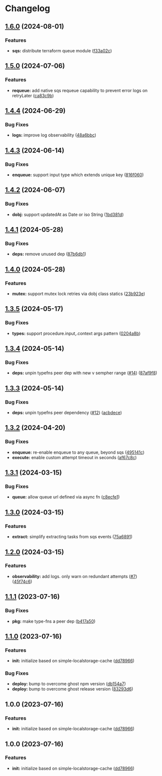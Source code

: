# Changelog

## [1.6.0](https://github.com/ehmpathy/simple-async-tasks/compare/v1.5.0...v1.6.0) (2024-08-01)


### Features

* **sqs:** distribute terraform queue module ([f33a02c](https://github.com/ehmpathy/simple-async-tasks/commit/f33a02c8e56ee6ca139287ffb1858cdb0659c13e))

## [1.5.0](https://github.com/ehmpathy/simple-async-tasks/compare/v1.4.4...v1.5.0) (2024-07-06)


### Features

* **requeue:** add native sqs requeue capability to prevent error logs on retryLater ([ca83c9b](https://github.com/ehmpathy/simple-async-tasks/commit/ca83c9bf167aa9177bcb3a7ecde0c4f6c1ee7e3e))

## [1.4.4](https://github.com/ehmpathy/simple-async-tasks/compare/v1.4.3...v1.4.4) (2024-06-29)


### Bug Fixes

* **logs:** improve log observability ([48a6bbc](https://github.com/ehmpathy/simple-async-tasks/commit/48a6bbcd6913b80310bc2ff34e300422bd3efb5c))

## [1.4.3](https://github.com/ehmpathy/simple-async-tasks/compare/v1.4.2...v1.4.3) (2024-06-14)


### Bug Fixes

* **enqueue:** support input type which extends unique key ([816f060](https://github.com/ehmpathy/simple-async-tasks/commit/816f06025aa9cdf42d13bcbad04381e4186cdcd6))

## [1.4.2](https://github.com/ehmpathy/simple-async-tasks/compare/v1.4.1...v1.4.2) (2024-06-07)


### Bug Fixes

* **dobj:** support updatedAt as Date or iso String ([1bd381d](https://github.com/ehmpathy/simple-async-tasks/commit/1bd381d1babf898f8381b9fc45dcdd85018d2838))

## [1.4.1](https://github.com/ehmpathy/simple-async-tasks/compare/v1.4.0...v1.4.1) (2024-05-28)


### Bug Fixes

* **deps:** remove unused dep ([87b6db1](https://github.com/ehmpathy/simple-async-tasks/commit/87b6db16a339fed6128af39139e1f561ddebb358))

## [1.4.0](https://github.com/ehmpathy/simple-async-tasks/compare/v1.3.5...v1.4.0) (2024-05-28)


### Features

* **mutex:** support mutex lock retries via dobj class statics ([23b923e](https://github.com/ehmpathy/simple-async-tasks/commit/23b923e92d563d44a504631dd73a245aceb72a48))

## [1.3.5](https://github.com/ehmpathy/simple-async-tasks/compare/v1.3.4...v1.3.5) (2024-05-17)


### Bug Fixes

* **types:** support procedure.input,.context args pattern ([0204a8b](https://github.com/ehmpathy/simple-async-tasks/commit/0204a8bd926203155c9838e4672dd3357d79a847))

## [1.3.4](https://github.com/ehmpathy/simple-async-tasks/compare/v1.3.3...v1.3.4) (2024-05-14)


### Bug Fixes

* **deps:** unpin typefns peer dep with new v sempher range ([#14](https://github.com/ehmpathy/simple-async-tasks/issues/14)) ([87af9f8](https://github.com/ehmpathy/simple-async-tasks/commit/87af9f87c4da750202967fc0af6082cd110fe84e))

## [1.3.3](https://github.com/ehmpathy/simple-async-tasks/compare/v1.3.2...v1.3.3) (2024-05-14)


### Bug Fixes

* **deps:** unpin typefns peer dependency ([#12](https://github.com/ehmpathy/simple-async-tasks/issues/12)) ([acbdece](https://github.com/ehmpathy/simple-async-tasks/commit/acbdece8db49d1e68f7992368215073b88829c6b))

## [1.3.2](https://github.com/ehmpathy/simple-async-tasks/compare/v1.3.1...v1.3.2) (2024-04-20)


### Bug Fixes

* **enqueue:** re-enable enqueue to any queue, beyond sqs ([495141c](https://github.com/ehmpathy/simple-async-tasks/commit/495141c8218b616ff81b4b02c6073aa37eb7fbab))
* **execute:** enable custom attempt timeout in seconds ([af67c8c](https://github.com/ehmpathy/simple-async-tasks/commit/af67c8c628939e429394357ee0940b7536bb2e1e))

## [1.3.1](https://github.com/ehmpathy/simple-async-tasks/compare/v1.3.0...v1.3.1) (2024-03-15)


### Bug Fixes

* **queue:** allow queue url defined via async fn ([c8ecfe1](https://github.com/ehmpathy/simple-async-tasks/commit/c8ecfe1e2c2e703a78550f81b25b86a8f6507a78))

## [1.3.0](https://github.com/ehmpathy/simple-async-tasks/compare/v1.2.0...v1.3.0) (2024-03-15)


### Features

* **extract:** simplify extracting tasks from sqs events ([75a6891](https://github.com/ehmpathy/simple-async-tasks/commit/75a6891dc8cd794908ed3dd36b6f046f41a340ea))

## [1.2.0](https://github.com/ehmpathy/simple-async-tasks/compare/v1.1.1...v1.2.0) (2024-03-15)


### Features

* **observability:** add logs. only warn on redundant attempts ([#7](https://github.com/ehmpathy/simple-async-tasks/issues/7)) ([45f74c6](https://github.com/ehmpathy/simple-async-tasks/commit/45f74c69f9cdfd7bbee09a0c14173edfd8f0b9db))

## [1.1.1](https://github.com/ehmpathy/simple-async-tasks/compare/v1.1.0...v1.1.1) (2023-07-16)


### Bug Fixes

* **pkg:** make type-fns a peer dep ([b417a50](https://github.com/ehmpathy/simple-async-tasks/commit/b417a5074fa5454b5c81461e466e5b0d5bda1f23))

## [1.1.0](https://github.com/ehmpathy/simple-async-tasks/compare/v1.0.0...v1.1.0) (2023-07-16)


### Features

* **init:** initialize based on simple-localstorage-cache ([dd78966](https://github.com/ehmpathy/simple-async-tasks/commit/dd7896652a1314cc70b8f3825c646e45df1f4420))


### Bug Fixes

* **deploy:** bump to overcome ghost npm version ([db154a7](https://github.com/ehmpathy/simple-async-tasks/commit/db154a7919633893e085ee694ad343cd4fb8fdaa))
* **deploy:** bump to overcome ghost release version ([83293d6](https://github.com/ehmpathy/simple-async-tasks/commit/83293d664c4cf453a77e5a464e94ac5e5f308e4b))

## 1.0.0 (2023-07-16)


### Features

* **init:** initialize based on simple-localstorage-cache ([dd78966](https://github.com/ehmpathy/simple-async-tasks/commit/dd7896652a1314cc70b8f3825c646e45df1f4420))

## 1.0.0 (2023-07-16)


### Features

* **init:** initialize based on simple-localstorage-cache ([dd78966](https://github.com/ehmpathy/simple-async-tasks/commit/dd7896652a1314cc70b8f3825c646e45df1f4420))
